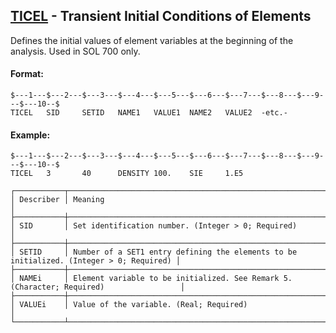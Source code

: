 ## [TICEL](https://help.hexagonmi.com/bundle/MSC_Nastran_2022.4/page/Nastran_Combined_Book/qrg/bulktuv/TOC.TICEL.xhtml) - Transient Initial Conditions of Elements

Defines the initial values of element variables at the beginning of the analysis. Used in SOL 700 only.

#### Format:

```nastran
$---1---$---2---$---3---$---4---$---5---$---6---$---7---$---8---$---9---$---10--$
TICEL   SID     SETID   NAME1   VALUE1  NAME2   VALUE2  -etc.-                  
```
#### Example:

```nastran
$---1---$---2---$---3---$---4---$---5---$---6---$---7---$---8---$---9---$---10--$
TICEL   3       40      DENSITY 100.    SIE     1.E5                            
```
```text
┌───────────┬─────────────────────────────────────────────────────────────────────────────────────────┐
│ Describer │ Meaning                                                                                 │
├───────────┼─────────────────────────────────────────────────────────────────────────────────────────┤
│ SID       │ Set identification number. (Integer > 0; Required)                                      │
├───────────┼─────────────────────────────────────────────────────────────────────────────────────────┤
│ SETID     │ Number of a SET1 entry defining the elements to be initialized. (Integer > 0; Required) │
├───────────┼─────────────────────────────────────────────────────────────────────────────────────────┤
│ NAMEi     │ Element variable to be initialized. See Remark 5. (Character; Required)                 │
├───────────┼─────────────────────────────────────────────────────────────────────────────────────────┤
│ VALUEi    │ Value of the variable. (Real; Required)                                                 │
└───────────┴─────────────────────────────────────────────────────────────────────────────────────────┘
```
